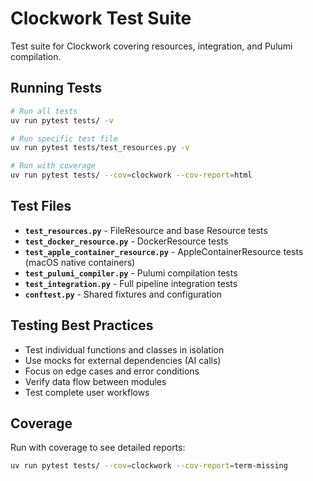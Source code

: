 # Clockwork Test Suite

Test suite for Clockwork covering resources, integration, and Pulumi compilation.

## Running Tests

```bash
# Run all tests
uv run pytest tests/ -v

# Run specific test file
uv run pytest tests/test_resources.py -v

# Run with coverage
uv run pytest tests/ --cov=clockwork --cov-report=html
```

## Test Files

- **`test_resources.py`** - FileResource and base Resource tests
- **`test_docker_resource.py`** - DockerResource tests
- **`test_apple_container_resource.py`** - AppleContainerResource tests (macOS native containers)
- **`test_pulumi_compiler.py`** - Pulumi compilation tests
- **`test_integration.py`** - Full pipeline integration tests
- **`conftest.py`** - Shared fixtures and configuration

## Testing Best Practices

- Test individual functions and classes in isolation
- Use mocks for external dependencies (AI calls)
- Focus on edge cases and error conditions
- Verify data flow between modules
- Test complete user workflows

## Coverage

Run with coverage to see detailed reports:

```bash
uv run pytest tests/ --cov=clockwork --cov-report=term-missing
```
